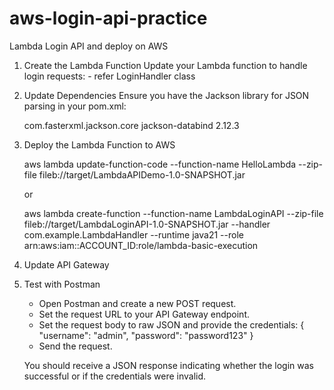 # aws-login-api-practice
Lambda Login API and deploy on AWS

1. Create the Lambda Function
      	Update your Lambda function to handle login requests:
      	- refer LoginHandler class

2. Update Dependencies
	Ensure you have the Jackson library for JSON parsing in your pom.xml:

	<dependency>
	    <groupId>com.fasterxml.jackson.core</groupId>
	    <artifactId>jackson-databind</artifactId>
	    <version>2.12.3</version>
	</dependency>

3. Deploy the Lambda Function to AWS
	
	aws lambda update-function-code --function-name HelloLambda --zip-file fileb://target/LambdaAPIDemo-1.0-SNAPSHOT.jar
	
	or 
	
	aws lambda create-function --function-name LambdaLoginAPI --zip-file fileb://target/LambdaLoginAPI-1.0-SNAPSHOT.jar --handler com.example.LambdaHandler --runtime java21 --role 
	arn:aws:iam::ACCOUNT_ID:role/lambda-basic-execution


4. Update API Gateway


5.  Test with Postman

	- Open Postman and create a new POST request.
	- Set the request URL to your API Gateway endpoint.
	- Set the request body to raw JSON and provide the credentials:
		{
                   "username": "admin",
                   "password": "password123"
		}
	- Send the request.

	You should receive a JSON response indicating whether the login was successful or if the credentials were invalid.